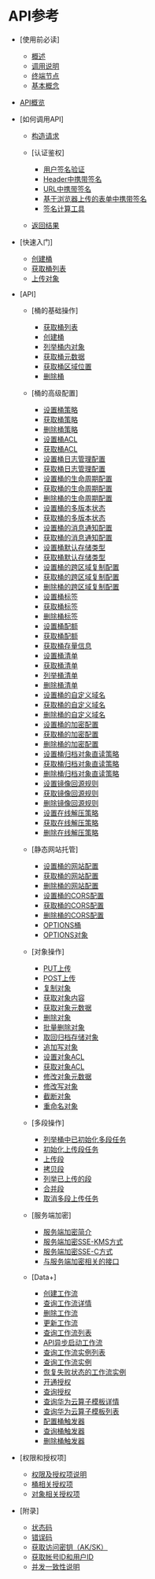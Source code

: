 # API参考

-   [使用前必读]
    -   [概述](概述.md)
    -   [调用说明](调用说明.md)
    -   [终端节点](终端节点.md)
    -   [基本概念](基本概念.md)

-   [API概览](API概览.md)
-   [如何调用API]
    -   [构造请求](构造请求.md)
    -   [认证鉴权]
        -   [用户签名验证](用户签名验证.md)
        -   [Header中携带签名](Header中携带签名.md)
        -   [URL中携带签名](URL中携带签名.md)
        -   [基于浏览器上传的表单中携带签名](基于浏览器上传的表单中携带签名.md)
        -   [签名计算工具](签名计算工具.md)

    -   [返回结果](返回结果.md)

-   [快速入门]
    -   [创建桶](创建桶示例代码.md)
    -   [获取桶列表](获取桶列表示例代码.md)
    -   [上传对象](上传对象示例代码.md)

-   [API]
    -   [桶的基础操作]
        -   [获取桶列表](获取桶列表.md)
        -   [创建桶](创建桶.md)
        -   [列举桶内对象](列举桶内对象.md)
        -   [获取桶元数据](获取桶元数据.md)
        -   [获取桶区域位置](获取桶区域位置.md)
        -   [删除桶](删除桶.md)

    -   [桶的高级配置]
        -   [设置桶策略](设置桶策略.md)
        -   [获取桶策略](获取桶策略.md)
        -   [删除桶策略](删除桶策略.md)
        -   [设置桶ACL](设置桶ACL.md)
        -   [获取桶ACL](获取桶ACL.md)
        -   [设置桶日志管理配置](设置桶日志管理配置.md)
        -   [获取桶日志管理配置](获取桶日志管理配置.md)
        -   [设置桶的生命周期配置](设置桶的生命周期配置.md)
        -   [获取桶的生命周期配置](获取桶的生命周期配置.md)
        -   [删除桶的生命周期配置](删除桶的生命周期配置.md)
        -   [设置桶的多版本状态](设置桶的多版本状态.md)
        -   [获取桶的多版本状态](获取桶的多版本状态.md)
        -   [设置桶的消息通知配置](设置桶的消息通知配置.md)
        -   [获取桶的消息通知配置](获取桶的消息通知配置.md)
        -   [设置桶默认存储类型](设置桶默认存储类型.md)
        -   [获取桶默认存储类型](获取桶默认存储类型.md)
        -   [设置桶的跨区域复制配置](设置桶的跨区域复制配置.md)
        -   [获取桶的跨区域复制配置](获取桶的跨区域复制配置.md)
        -   [删除桶的跨区域复制配置](删除桶的跨区域复制配置.md)
        -   [设置桶标签](设置桶标签.md)
        -   [获取桶标签](获取桶标签.md)
        -   [删除桶标签](删除桶标签.md)
        -   [设置桶配额](设置桶配额.md)
        -   [获取桶配额](获取桶配额.md)
        -   [获取桶存量信息](获取桶存量信息.md)
        -   [设置桶清单](设置桶清单.md)
        -   [获取桶清单](获取桶清单.md)
        -   [列举桶清单](列举桶清单.md)
        -   [删除桶清单](删除桶清单.md)
        -   [设置桶的自定义域名](设置桶的自定义域名.md)
        -   [获取桶的自定义域名](获取桶的自定义域名.md)
        -   [删除桶的自定义域名](删除桶的自定义域名.md)
        -   [设置桶的加密配置](设置桶的加密配置.md)
        -   [获取桶的加密配置](获取桶的加密配置.md)
        -   [删除桶的加密配置](删除桶的加密配置.md)
        -   [设置桶归档对象直读策略](设置桶归档对象直读策略.md)
        -   [获取桶归档对象直读策略](获取桶归档对象直读策略.md)
        -   [删除桶归档对象直读策略](删除桶归档对象直读策略.md)
        -   [设置镜像回源规则](设置镜像回源规则.md)
        -   [获取镜像回源规则](获取镜像回源规则.md)
        -   [删除镜像回源规则](删除镜像回源规则.md)
        -   [设置在线解压策略](设置在线解压策略.md)
        -   [获取在线解压策略](获取在线解压策略.md)
        -   [删除在线解压策略](删除在线解压策略.md)

    -   [静态网站托管]
        -   [设置桶的网站配置](设置桶的网站配置.md)
        -   [获取桶的网站配置](获取桶的网站配置.md)
        -   [删除桶的网站配置](删除桶的网站配置.md)
        -   [设置桶的CORS配置](设置桶的CORS配置.md)
        -   [获取桶的CORS配置](获取桶的CORS配置.md)
        -   [删除桶的CORS配置](删除桶的CORS配置.md)
        -   [OPTIONS桶](OPTIONS桶.md)
        -   [OPTIONS对象](OPTIONS对象.md)

    -   [对象操作]
        -   [PUT上传](PUT上传.md)
        -   [POST上传](POST上传.md)
        -   [复制对象](复制对象.md)
        -   [获取对象内容](获取对象内容.md)
        -   [获取对象元数据](获取对象元数据.md)
        -   [删除对象](删除对象.md)
        -   [批量删除对象](批量删除对象.md)
        -   [取回归档存储对象](取回归档存储对象.md)
        -   [追加写对象](追加写对象.md)
        -   [设置对象ACL](设置对象ACL.md)
        -   [获取对象ACL](获取对象ACL.md)
        -   [修改对象元数据](修改对象元数据.md)
        -   [修改写对象](修改写对象.md)
        -   [截断对象](截断对象.md)
        -   [重命名对象](重命名对象.md)

    -   [多段操作]
        -   [列举桶中已初始化多段任务](列举桶中已初始化多段任务.md)
        -   [初始化上传段任务](初始化上传段任务.md)
        -   [上传段](上传段.md)
        -   [拷贝段](拷贝段.md)
        -   [列举已上传的段](列举已上传的段.md)
        -   [合并段](合并段.md)
        -   [取消多段上传任务](取消多段上传任务.md)

    -   [服务端加密]
        -   [服务端加密简介](服务端加密简介.md)
        -   [服务端加密SSE-KMS方式](服务端加密SSE-KMS方式.md)
        -   [服务端加密SSE-C方式](服务端加密SSE-C方式.md)
        -   [与服务端加密相关的接口](与服务端加密相关的接口.md)

    -   [Data+]
        -   [创建工作流](创建工作流.md)
        -   [查询工作流详情](查询工作流详情.md)
        -   [删除工作流](删除工作流.md)
        -   [更新工作流](更新工作流.md)
        -   [查询工作流列表](查询工作流列表.md)
        -   [API异步启动工作流](API异步启动工作流.md)
        -   [查询工作流实例列表](查询工作流实例列表.md)
        -   [查询工作流实例](查询工作流实例.md)
        -   [恢复失败状态的工作流实例](恢复失败状态的工作流实例.md)
        -   [开通授权](开通授权.md)
        -   [查询授权](查询授权.md)
        -   [查询华为云算子模板详情](查询华为云算子模板详情.md)
        -   [查询华为云算子模板列表](查询华为云算子模板列表.md)
        -   [配置桶触发器](配置桶触发器.md)
        -   [查询桶触发器](查询桶触发器.md)
        -   [删除桶触发器](删除桶触发器.md)

-   [权限和授权项]
    -   [权限及授权项说明](权限及授权项说明.md)
    -   [桶相关授权项](桶相关授权项.md)
    -   [对象相关授权项](对象相关授权项.md)

-   [附录]
    -   [状态码](状态码.md)
    -   [错误码](错误码.md)
    -   [获取访问密钥（AK/SK）](获取访问密钥（AK-SK）.md)
    -   [获取帐号ID和用户ID](获取帐号ID和用户ID.md)
    -   [并发一致性说明](并发一致性说明.md)

